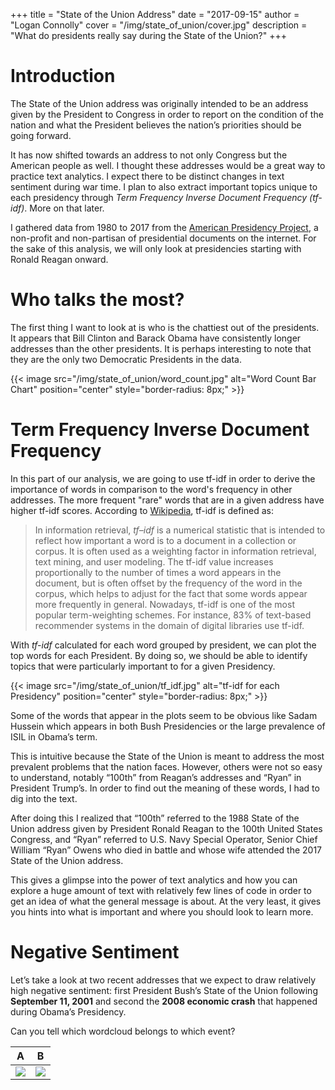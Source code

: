 +++
title = "State of the Union Address"
date = "2017-09-15"
author = "Logan Connolly"
cover = "/img/state_of_union/cover.jpg"
description = "What do presidents really say during the State of the Union?"
+++

# Introduction

The State of the Union address was originally intended to be an address given by the President to Congress in order to report on the condition of the nation and what the President believes the nation’s priorities should be going forward. 

It has now shifted towards an address to not only Congress but the American people as well. I thought these addresses would be a great way to practice text analytics. I expect there to be distinct changes in text sentiment during war time. I plan to also extract important topics unique to each presidency through *Term Frequency Inverse Document Frequency (tf-idf)*. More on that later.

I gathered data from 1980 to 2017 from the [American Presidency Project](http://www.presidency.ucsb.edu/index.php), a non-profit and non-partisan of presidential documents on the internet. For the sake of this analysis, we will only look at presidencies starting with Ronald Reagan onward.

# Who talks the most?

The first thing I want to look at is who is the chattiest out of the presidents. It appears that Bill Clinton and Barack Obama have consistently longer addresses than the other presidents. It is perhaps interesting to note that they are the only two Democratic Presidents in the data.

{{< image src="/img/state_of_union/word_count.jpg" alt="Word Count Bar Chart" position="center" style="border-radius: 8px;" >}}


# Term Frequency Inverse Document Frequency

In this part of our analysis, we are going to use tf-idf in order to derive the importance of words in comparison to the word's frequency in other addresses. The more frequent "rare" words that are in a given address have higher tf-idf scores. According to [Wikipedia](https://en.wikipedia.org/wiki/Tf%E2%80%93idf), tf-idf is defined as:

>In information retrieval, *tf–idf* is a numerical statistic that is intended to reflect how important a word is to a document in a collection or corpus. It is often used as a weighting factor in information retrieval, text mining, and user modeling. The tf-idf value increases proportionally to the number of times a word appears in the document, but is often offset by the frequency of the word in the corpus, which helps to adjust for the fact that some words appear more frequently in general. Nowadays, tf-idf is one of the most popular term-weighting schemes. For instance, 83% of text-based recommender systems in the domain of digital libraries use tf-idf.

With *tf-idf* calculated for each word grouped by president, we can plot the top words for each President. By doing so, we should be able to identify topics that were particularly important to for a given Presidency.

{{< image src="/img/state_of_union/tf_idf.jpg" alt="tf-idf for each Presidency" position="center" style="border-radius: 8px;" >}}

Some of the words that appear in the plots seem to be obvious like Sadam Hussein which appears in both Bush Presidencies or the large prevalence of ISIL in Obama’s term.

This is intuitive because the State of the Union is meant to address the most prevalent problems that the nation faces. However, others were not so easy to understand, notably “100th” from Reagan’s addresses and “Ryan” in President Trump’s. In order to find out the meaning of these words, I had to dig into the text.

After doing this I realized that “100th” referred to the 1988 State of the Union address given by President Ronald Reagan to the 100th United States Congress, and “Ryan” referred to U.S. Navy Special Operator, Senior Chief William “Ryan” Owens who died in battle and whose wife attended the 2017 State of the Union address.

This gives a glimpse into the power of text analytics and how you can explore a huge amount of text with relatively few lines of code in order to get an idea of what the general message is about. At the very least, it gives you hints into what is important and where you should look to learn more.

# Negative Sentiment

Let’s take a look at two recent addresses that we expect to draw relatively high negative sentiment: first President Bush’s State of the Union following **September 11, 2001** and second the **2008 economic crash** that happened during Obama’s Presidency. 

Can you tell which wordcloud belongs to which event?


A | B
:-:|:-:
![](/img/state_of_union/wordcloud2.png) | ![](/img/state_of_union/wordcloud1.png)